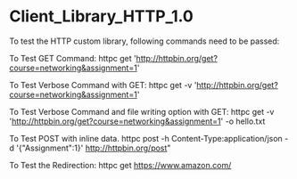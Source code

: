 # Client_Library_HTTP_1.0


To test the HTTP custom library, following commands need to be passed:

To Test GET Command:
httpc get 'http://httpbin.org/get?course=networking&assignment=1'

To Test Verbose Command with GET:
httpc get -v 'http://httpbin.org/get?course=networking&assignment=1'

To Test Verbose Command and file writing option with GET:
httpc get -v 'http://httpbin.org/get?course=networking&assignment=1' -o hello.txt

To Test POST  with inline data. 
httpc post -h Content-Type:application/json -d '{\"Assignment\":1}' http://httpbin.org/post"

To Test the Redirection:
httpc get https://www.amazon.com/
